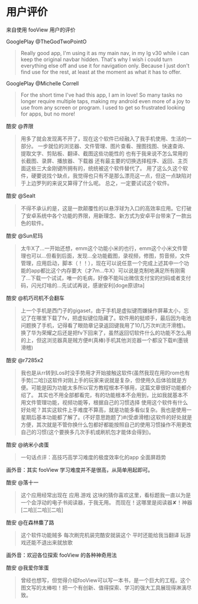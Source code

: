 # 用户评价

来自使用 fooView 用户的评价

GooglePlay @TheGodTwoPointO

>Really good app, I'm using it as my main nav, in my lg v30 while i can keep the original navbar hidden. That's why I wish i could turn everything else off and use it for navigation only. Because I just don't find use for the rest, at least at the moment as what it has to offer.

GooglePlay @Michelle Correll

>For the short time I've had this app, I am in love! So many tasks no longer require multiple taps, making my android even more of a joy to use from any screen or program. I used to get so frustrated looking for apps, but no more!

酷安 @界限

> 用多了就会发现离不开了，现在这个软件已经融入了我手机使用、生活的一部分。
一步就位的浏览器、文件管理、图片查看、搜图找图、快速查询、提取文字、剪贴板、翻译、截图这些功能性的
也有于我来说不怎么常用的长截图、录屏、播放器、下载器
还有最主要的切换选择程序、返回、主页面这些三大金刚键所拥有的，统统被这个软件替代了。
用了这么久这个软件，硬要说找个缺点，我觉得也只有不是那么漂亮这一点，但这一点缺陷对于上边罗列的来说又算得了什么呢。
总之，一定要试试这个软件。

酷安 @Sealt

>不得不承认的是，这是一款颠覆性的以悬浮球为入口的高效率应用。它打破了安卓系统中各个功能的界限，用新理念、新方式为安卓平台带来了一款出色的软件。

酷安 @Sun尼玛

>太牛X了…一开始还想，emm这个功能小米的也行，emm这个小米文件管理也可以…但看到后面，发现…全功能截图，录视频，修图，剪音频，文件管理，应用启动，脚本（！！），现在可以说任意一个完成上述其中一个功能的app都比这个内存要大（才7m...牛X）可以说是克制地满足所有刚需了…下载一个试试，唯一的毛病，好像不能叫出微信支付宝的扫码或者支付码，闪光灯啥的…先试试再说，感谢安利[doge原谅ta]

酷安 @机巧司机不会翻车

>上一个手机是西门子的gigaset，由于手机是虚拟键而嫌操作屏幕太小，忘记了在哪里下载了fv，把虚拟键位隐藏了。软件用的挺顺手，最后因为电池问题换了手机，记得看了眼勋章记录返回键我用了10几万次#(流汗滑稽)。换了华为荣耀之后还是把fv下回来了，虽然返回切软件什么的功能不怎么用的上，但这浏览器真是贼方便#(真棒)手机其他浏览器一个都没下载#(墨镜滑稽)

酷安 @r7285x2

>我也是从rr转到Los时没手势用才开始接触这软件(虽然我现在用的rom也有手势[二哈])这软件对刚上手的玩家来说就是复杂，但使用久后体验就是方便。可能是因为功能太多所以官方教程根本不够用，这篇文章很好功能都介绍了。
其实也不用全部都看完，有的功能根本不会用到，比如我就基本不用文件管理功能，视频功能等，根据自己的习惯选择
使用这个软件有什么好处呢？其实这软件上手难度不算高，就是功能多看似复杂。我也是使用一星期后基本功能都了解了。(不好意思跑题了)#(受虐滑稽)这软件的好处就是方便，其次就是不管你换什么包都好都能按照自己的使用习惯操作不用更改自己的习惯(这个要换多几次手机或刷机包才能体会得到)。

酷安 @纳米小卤蛋

>一句话点评：高技巧高学习难度的极度效率化的app
>全面屏趋势

画外音：其实 fooView 学习难度并不是很高，从简单用起即可。

酷安 @落十一

>这个应用经常出现在 应用.游戏 这块的猜你喜欢这里，看标题我一直以为是一个会浮动的电子书阅读器，于我无用。
而现在！这哪里是阅读器✘！神器[二哈][二哈][二哈]

酷安 @在森林麋了路

>这个软件功能贼多 每次刷完机装完酷安就装这个 平时还能给我当翻译 玩游戏还能不退出来就放歌

画外音：欢迎各位探索 fooView 的各种神奇用法

酷安 @我爱你笨蛋

>曾经也想写，但觉得介绍fooView可以写一本书，是一个巨大的工程。这个图文写的太棒啦！把一个有创新、值得探索、学习的强大工具展现得淋漓尽致。

